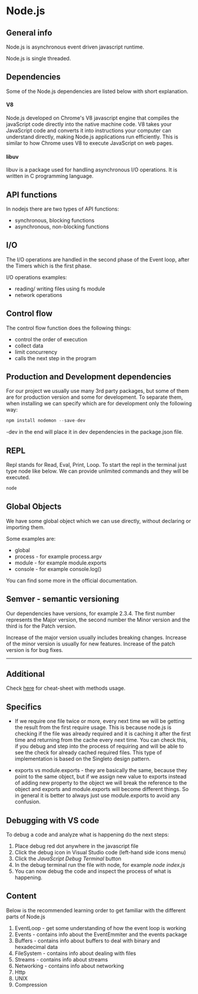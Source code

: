 # Node.js

## General info

Node.js is asynchronous event driven javascript runtime.

Node.js is single threaded.

## Dependencies

Some of the Node.js dependencies are listed below with short explanation.

#### V8

Node.js developed on Chrome's V8 javascript engine that compiles the javaScript code directly into the native machine code. V8 takes your JavaScript code and converts it into instructions your computer can understand directly, making Node.js applications run efficiently. This is similar to how Chrome uses V8 to execute JavaScript on web pages.

#### libuv

libuv is a package used for handling asynchronous I/O operations. It is written in C programming language.

## API functions

In nodejs there are two types of API functions:

- synchronous, blocking functions
- asynchronous, non-blocking functions

## I/O

The I/O operations are handled in the second phase of the Event loop, after the Timers which is the first phase.

I/O operations examples:

- reading/ writing files using fs module
- network operations

## Control flow

The control flow function does the following things:

- control the order of execution
- collect data
- limit concurrency
- calls the next step in the program

## Production and Development dependencies

For our project we usually use many 3rd party packages, but some of them are for production version and some for development.
To separate them, when installing we can specify which are for development only the following way:

```javascript
npm install nodemon --save-dev
```

-dev in the end will place it in dev dependencies in the package.json file.

## REPL

Repl stands for Read, Eval, Print, Loop. To start the repl in the terminal just type node like below. We can provide unlimited commands and they will be executed.

```bash
node
```

## Global Objects

We have some global object which we can use directly, without declaring or importing them.

Some examples are:

- global
- process - for example process.argv
- module - for example module.exports
- console - for example console.log()

You can find some more in the official documentation.

## Semver - semantic versioning

Our dependencies have versions, for example 2.3.4. The first number represents the Major version, the second number the Minor version and the third is for the Patch version.

Increase of the major version usually includes breaking changes. Increase of the minor version is usually for new features. Increase of the patch version is for bug fixes.

---

## Additional

Check [here](https://github.com/LeCoupa/awesome-cheatsheets) for cheat-sheet with methods usage.

## Specifics

- If we require one file twice or more, every next time we will be getting the result from the first require usage. This is because node.js is checking if the file was already required and it is caching it after the first time and returning from the cache every next time. You can check this, if you debug and step into the process of requiring and will be able to see the check for already cached required files. This type of implementation is based on the Singleto design pattern.

- exports vs module.exports - they are basically the same, because they point to the same object, but if we assign new value to exports instead of adding new property to the object we will break the reference to the object and exports and module.exports will become different things. So in general it is better to always just use module.exports to avoid any confusion.

## Debugging with VS code

To debug a code and analyze what is happening do the next steps:

1. Place debug red dot anywhere in the javascript file
2. Click the debug icon in Visual Studio code (left-hand side icons menu)
3. Click the _JavaScript Debug Terminal_ button
4. In the debug terminal run the file with node, for example _node index.js_
5. You can now debug the code and inspect the process of what is happening.

## Content

Below is the recommended learning order to get familiar with the different parts of Node.js

1. EventLoop - get some understanding of how the event loop is working
2. Events - contains info about the EventEmmiter and the events package
3. Buffers - contains info about buffers to deal with binary and hexadecimal data
4. FileSystem - contains info about dealing with files
5. Streams - contains info about streams
6. Networking - contains info about networking
7. Http
8. UNIX
9. Compression
